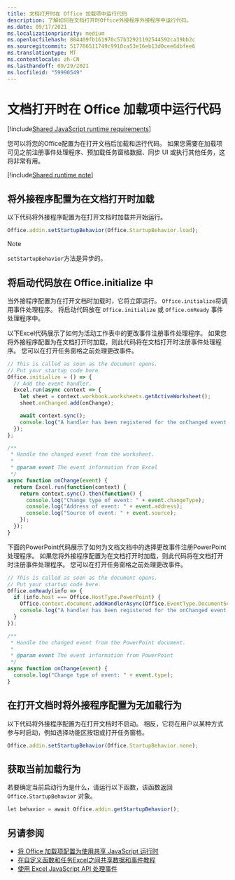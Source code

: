 ```yaml
---
title: 文档打开时在 Office 加载项中运行代码
description: 了解如何在文档打开时Office外接程序外接程序中运行代码。
ms.date: 09/17/2021
ms.localizationpriority: medium
ms.openlocfilehash: 884409fb161970c57b32921192544592ca39bb2c
ms.sourcegitcommit: 517786511749c9910ca53e16eb13d0cee6dbfee6
ms.translationtype: MT
ms.contentlocale: zh-CN
ms.lasthandoff: 09/29/2021
ms.locfileid: "59990549"
---
```

# <a name="run-code-in-your-office-add-in-when-the-document-opens"></a>文档打开时在 Office 加载项中运行代码

[!include[Shared JavaScript runtime requirements](../includes/shared-runtime-requirements-note.md)]

您可以将您的Office配置为在打开文档后加载和运行代码。 如果您需要在加载项可见之前注册事件处理程序、预加载任务窗格数据、同步 UI 或执行其他任务，这将非常有用。

[!include[Shared runtime note](../includes/note-requires-shared-runtime.md)]

## <a name="configure-your-add-in-to-load-when-the-document-opens"></a>将外接程序配置为在文档打开时加载

以下代码将外接程序配置为在打开文档时加载并开始运行。

```JavaScript
Office.addin.setStartupBehavior(Office.StartupBehavior.load);
```

> [!NOTE]
> `setStartupBehavior`方法是异步的。

## <a name="place-startup-code-in-officeinitialize"></a>将启动代码放在 Office.initialize 中

当外接程序配置为在打开文档时加载时，它将立即运行。 `Office.initialize`将调用事件处理程序。 将启动代码放在 `Office.initialize` 或 `Office.onReady` 事件处理程序中。

以下Excel代码展示了如何为活动工作表中的更改事件注册事件处理程序。 如果您将外接程序配置为在文档打开时加载，则此代码将在文档打开时注册事件处理程序。 您可以在打开任务窗格之前处理更改事件。

```JavaScript
// This is called as soon as the document opens.
// Put your startup code here.
Office.initialize = () => {
  // Add the event handler.
  Excel.run(async context => {
    let sheet = context.workbook.worksheets.getActiveWorksheet();
    sheet.onChanged.add(onChange);

    await context.sync();
    console.log("A handler has been registered for the onChanged event.");
  });
};

/**
 * Handle the changed event from the worksheet.
 *
 * @param event The event information from Excel
 */
async function onChange(event) {
  return Excel.run(function(context) {
    return context.sync().then(function() {
      console.log("Change type of event: " + event.changeType);
      console.log("Address of event: " + event.address);
      console.log("Source of event: " + event.source);
    });
  });
}
```

下面的PowerPoint代码展示了如何为文档文档中的选择更改事件注册PowerPoint处理程序。 如果您将外接程序配置为在文档打开时加载，则此代码将在文档打开时注册事件处理程序。 您可以在打开任务窗格之前处理更改事件。

```JavaScript
// This is called as soon as the document opens.
// Put your startup code here.
Office.onReady(info => {
  if (info.host === Office.HostType.PowerPoint) {
    Office.context.document.addHandlerAsync(Office.EventType.DocumentSelectionChanged, onChange);
    console.log("A handler has been registered for the onChanged event.");
  }
});

/**
 * Handle the changed event from the PowerPoint document.
 *
 * @param event The event information from PowerPoint
 */
async function onChange(event) {
  console.log("Change type of event: " + event.type);
}
```

## <a name="configure-your-add-in-for-no-load-behavior-on-document-open"></a>在打开文档时将外接程序配置为无加载行为

以下代码将外接程序配置为在打开文档时不启动。 相反，它将在用户以某种方式参与时启动，例如选择功能区按钮或打开任务窗格。

```JavaScript
Office.addin.setStartupBehavior(Office.StartupBehavior.none);
```

## <a name="get-the-current-load-behavior"></a>获取当前加载行为

若要确定当前启动行为是什么，请运行以下函数，该函数返回 `Office.StartupBehavior` 对象。

```JavaScript
let behavior = await Office.addin.getStartupBehavior();
```

## <a name="see-also"></a>另请参阅

- [将 Office 加载项配置为使用共享 JavaScript 运行时](configure-your-add-in-to-use-a-shared-runtime.md)
- [在自定义函数和任务Excel之间共享数据和事件教程](../tutorials/share-data-and-events-between-custom-functions-and-the-task-pane-tutorial.md)
- [使用 Excel JavaScript API 处理事件](../excel/excel-add-ins-events.md)

